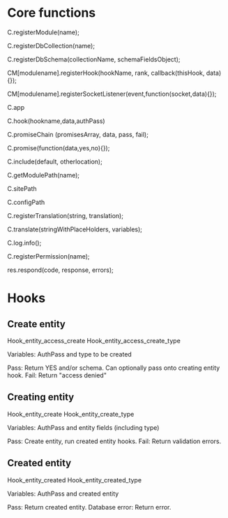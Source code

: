 Core functions
==============

C.registerModule(name);

C.registerDbCollection(name);

C.registerDbSchema(collectionName, schemaFieldsObject);

CM[modulename].registerHook(hookName, rank, callback(thisHook, data){});

CM[modulename].registerSocketListener(event,function(socket,data){});

C.app

C.hook(hookname,data,authPass)

C.promiseChain (promisesArray, data, pass, fail);

C.promise(function(data,yes,no){});

C.include(default, otherlocation);

C.getModulePath(name);

C.sitePath

C.configPath

C.registerTranslation(string, translation);

C.translate(stringWithPlaceHolders, variables);

C.log.info();

C.registerPermission(name);

res.respond(code, response, errors);

Hooks
=====

## Create entity
  
Hook_entity_access_create
Hook_entity_access_create_type

Variables: AuthPass and type to be created

Pass: Return YES and/or schema. Can optionally pass onto creating entity hook.
Fail: Return "access denied"

## Creating entity

Hook_entity_create
Hook_entity_create_type

Variables: AuthPass and entity fields (including type)

Pass: Create entity, run created entity hooks.
Fail: Return validation errors.

## Created entity

Hook_entity_created
Hook_entity_created_type

Variables: AuthPass and created entity

Pass: Return created entity.
Database error: Return error.

